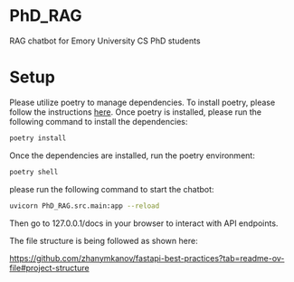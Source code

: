 # PhD_RAG
RAG chatbot for Emory University CS PhD students

# Setup

Please utilize poetry to manage dependencies. To install poetry, please follow the instructions [here](https://python-poetry.org/docs/#installation).
Once poetry is installed, please run the following command to install the dependencies:

```bash
poetry install
```
Once the dependencies are installed, run the poetry environment:

```bash
poetry shell
```

please run the following command to start the chatbot:

```bash
uvicorn PhD_RAG.src.main:app --reload
```

Then go to 127.0.0.1/docs in your browser to interact with API endpoints.


The file structure is being followed as shown here:

https://github.com/zhanymkanov/fastapi-best-practices?tab=readme-ov-file#project-structure
